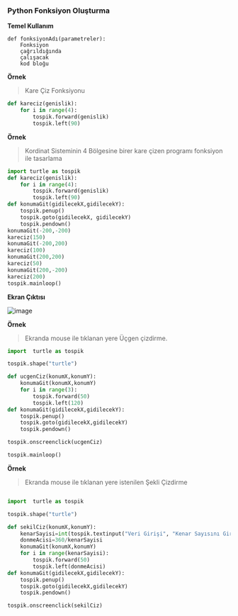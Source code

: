 ### Python Fonksiyon Oluşturma ###

**Temel Kullanım**
```
def fonksiyonAdı(parametreler):
    Fonksiyon
    çağrıldığında 
    çalışacak
    kod bloğu
```

**Örnek** 
> Kare Çiz Fonksiyonu

```python
def kareciz(genislik):
    for i in range(4):
        tospik.forward(genislik)
        tospik.left(90)
```

**Örnek** 
> Kordinat Sisteminin 4 Bölgesine birer kare çizen programı fonksiyon ile tasarlama


```python
import turtle as tospik
def kareciz(genislik):
    for i in range(4):
        tospik.forward(genislik)
        tospik.left(90)
def konumaGit(gidilecekX,gidilecekY):
    tospik.penup()
    tospik.goto(gidilecekX, gidilecekY)
    tospik.pendown()
konumaGit(-200,-200)
kareciz(150)
konumaGit(-200,200)
kareciz(100)
konumaGit(200,200)
kareciz(50)
konumaGit(200,-200)
kareciz(200)
tospik.mainloop()

```

**Ekran Çıktısı**

![image](https://user-images.githubusercontent.com/28144917/136745102-b8e29ce0-53ac-4230-bf9e-d6fd6abfcf75.png)


**Örnek** 
> Ekranda mouse ile tıklanan yere Üçgen çizdirme.


```python
import  turtle as tospik

tospik.shape("turtle")

def ucgenCiz(konumX,konumY):
    konumaGit(konumX,konumY)
    for i in range(3):
        tospik.forward(50)
        tospik.left(120)
def konumaGit(gidilecekX,gidilecekY):
    tospik.penup()
    tospik.goto(gidilecekX,gidilecekY)
    tospik.pendown()

tospik.onscreenclick(ucgenCiz)

tospik.mainloop()

```
**Örnek** 
> Ekranda mouse ile tıklanan yere istenilen Şekli Çizdirme

```python

import  turtle as tospik

tospik.shape("turtle")

def sekilCiz(konumX,konumY):
    kenarSayisi=int(tospik.textinput("Veri Girişi", "Kenar Sayısını Giriniz:"))
    donmeAcisi=360/kenarSayisi
    konumaGit(konumX,konumY)
    for i in range(kenarSayisi):
        tospik.forward(50)
        tospik.left(donmeAcisi)
def konumaGit(gidilecekX,gidilecekY):
    tospik.penup()
    tospik.goto(gidilecekX,gidilecekY)
    tospik.pendown()

tospik.onscreenclick(sekilCiz)

```
